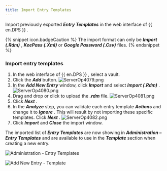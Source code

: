 ```yaml
---
title: Import Entry Templates
---
```

Import previously exported ***Entry Templates*** in the web interface of {{ en.DPS }} .  

{% snippet icon.badgeCaution %} 
The import format can only be ***Import (.Rdm)*** , ***KeePass (.Xml)*** or ***Google Password (.Csv)*** files. 
{% endsnippet %}
 
### Import entry templates 

1. In the web interface of {{ en.DPS }} , select a vault. 
1. Click the ***Add*** button. 
![ServerOp4079.png](/img/en/server/ServerOp4079.png) 
1. In the ***Add New Entry*** window, click ***Import*** and select ***Import (.Rdm)*** . 
![ServerOp4080.png](/img/en/server/ServerOp4080.png) 
1. Drag and drop or click to upload the ***.rdm*** file. 
![ServerOp4081.png](/img/en/server/ServerOp4081.png) 
1. Click ***Next*** . 
1. In the ***Analyze*** step, you can validate each entry template ***Actions*** and change it to ***Ignore*** . This will result by not importing these specific templates. Click ***Next*** . 
![ServerOp4082.png](/img/en/server/ServerOp4082.png) 
1. Click ***Import*** and ***Close*** the import window.  

The imported list of ***Entry Templates*** are now showing in ***Administration – Entry Templates*** and are available to use in the ***Template*** section when creating a new entry. 

![Administration - Entry Templates](/img/en/server/ServerOp4083.png) 

![Add New Entry - Template](/img/en/server/ServerOp4084.png) 
